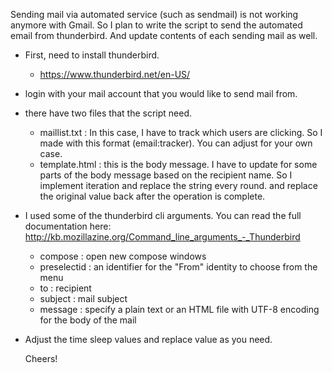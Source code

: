 Sending mail via automated service (such as sendmail) is not working anymore with Gmail. So I plan to write the script to send the automated email from thunderbird. And update contents of each sending mail as well.

- First, need to install thunderbird.
  - https://www.thunderbird.net/en-US/

- login with your mail account that you would like to send mail from.

- there have two files that the script need.

  - maillist.txt : In this case, I have to track which users are clicking. So I made with this format (email:tracker). You can adjust for your own case.
  - template.html : this is the body message. I have to update for some parts of the body message based on the recipient name. So I implement iteration and replace the string every round. and replace the original value back after the operation is complete.

- I used some of the thunderbird cli arguments. You can read the full documentation here: http://kb.mozillazine.org/Command_line_arguments_-_Thunderbird

  - compose : open new compose windows
  - preselectid : an identifier for the "From" identity to choose from the menu
  - to : recipient
  - subject : mail subject
  - message :  specify a plain text or an HTML file with UTF-8 encoding for the body of the mail

- Adjust the time sleep values and replace value as you need.

  

  Cheers!
